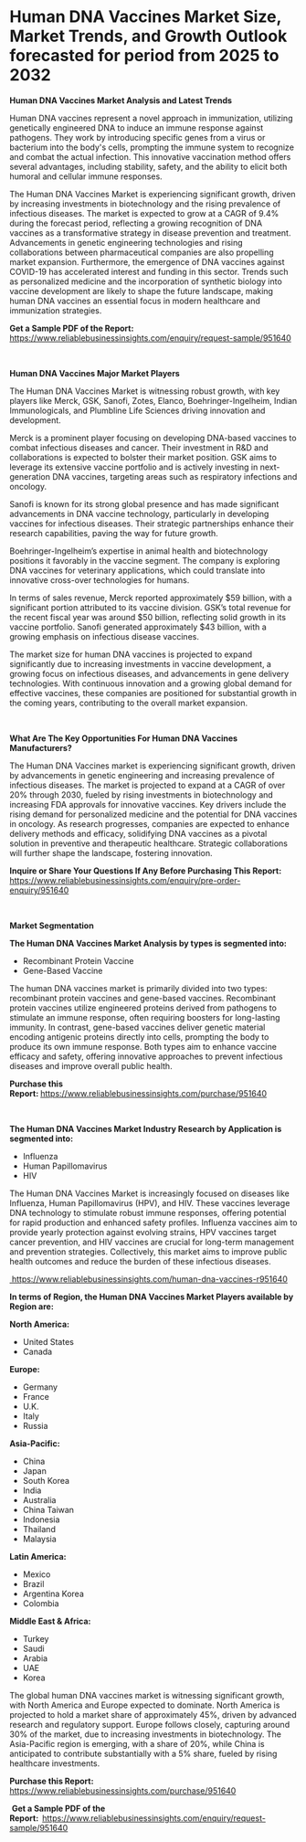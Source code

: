 <p><h1>Human DNA Vaccines Market Size, Market Trends, and Growth Outlook forecasted for period from 2025 to 2032</h1></p><p><strong>Human DNA Vaccines Market Analysis and Latest Trends</strong></p>
<p><p>Human DNA vaccines represent a novel approach in immunization, utilizing genetically engineered DNA to induce an immune response against pathogens. They work by introducing specific genes from a virus or bacterium into the body's cells, prompting the immune system to recognize and combat the actual infection. This innovative vaccination method offers several advantages, including stability, safety, and the ability to elicit both humoral and cellular immune responses.</p><p>The Human DNA Vaccines Market is experiencing significant growth, driven by increasing investments in biotechnology and the rising prevalence of infectious diseases. The market is expected to grow at a CAGR of 9.4% during the forecast period, reflecting a growing recognition of DNA vaccines as a transformative strategy in disease prevention and treatment. Advancements in genetic engineering technologies and rising collaborations between pharmaceutical companies are also propelling market expansion. Furthermore, the emergence of DNA vaccines against COVID-19 has accelerated interest and funding in this sector. Trends such as personalized medicine and the incorporation of synthetic biology into vaccine development are likely to shape the future landscape, making human DNA vaccines an essential focus in modern healthcare and immunization strategies.</p></p>
<p><strong>Get a Sample PDF of the Report:&nbsp;</strong> <a href="https://www.reliablebusinessinsights.com/enquiry/request-sample/951640?utm_campaign=3208&utm_medium=2&utm_source=Github&utm_content=ia&utm_term=17042025&utm_id=human-dna-vaccines">https://www.reliablebusinessinsights.com/enquiry/request-sample/951640</a></p>
<p>&nbsp;</p>
<p><strong>Human DNA Vaccines Major Market Players</strong></p>
<p><p>The Human DNA Vaccines Market is witnessing robust growth, with key players like Merck, GSK, Sanofi, Zotes, Elanco, Boehringer-Ingelheim, Indian Immunologicals, and Plumbline Life Sciences driving innovation and development. </p><p>Merck is a prominent player focusing on developing DNA-based vaccines to combat infectious diseases and cancer. Their investment in R&D and collaborations is expected to bolster their market position. GSK aims to leverage its extensive vaccine portfolio and is actively investing in next-generation DNA vaccines, targeting areas such as respiratory infections and oncology.</p><p>Sanofi is known for its strong global presence and has made significant advancements in DNA vaccine technology, particularly in developing vaccines for infectious diseases. Their strategic partnerships enhance their research capabilities, paving the way for future growth.</p><p>Boehringer-Ingelheim’s expertise in animal health and biotechnology positions it favorably in the vaccine segment. The company is exploring DNA vaccines for veterinary applications, which could translate into innovative cross-over technologies for humans.</p><p>In terms of sales revenue, Merck reported approximately $59 billion, with a significant portion attributed to its vaccine division. GSK’s total revenue for the recent fiscal year was around $50 billion, reflecting solid growth in its vaccine portfolio. Sanofi generated approximately $43 billion, with a growing emphasis on infectious disease vaccines.</p><p>The market size for human DNA vaccines is projected to expand significantly due to increasing investments in vaccine development, a growing focus on infectious diseases, and advancements in gene delivery technologies. With continuous innovation and a growing global demand for effective vaccines, these companies are positioned for substantial growth in the coming years, contributing to the overall market expansion.</p></p>
<p>&nbsp;</p>
<p><strong>What Are The Key Opportunities For Human DNA Vaccines Manufacturers?</strong></p>
<p><p>The Human DNA Vaccines market is experiencing significant growth, driven by advancements in genetic engineering and increasing prevalence of infectious diseases. The market is projected to expand at a CAGR of over 20% through 2030, fueled by rising investments in biotechnology and increasing FDA approvals for innovative vaccines. Key drivers include the rising demand for personalized medicine and the potential for DNA vaccines in oncology. As research progresses, companies are expected to enhance delivery methods and efficacy, solidifying DNA vaccines as a pivotal solution in preventive and therapeutic healthcare. Strategic collaborations will further shape the landscape, fostering innovation.</p></p>
<p><strong>Inquire or Share Your Questions If Any Before Purchasing This Report:</strong> <a href="https://www.reliablebusinessinsights.com/enquiry/pre-order-enquiry/951640?utm_campaign=3208&utm_medium=2&utm_source=Github&utm_content=ia&utm_term=17042025&utm_id=human-dna-vaccines">https://www.reliablebusinessinsights.com/enquiry/pre-order-enquiry/951640</a></p>
<p>&nbsp;</p>
<p><strong>Market Segmentation</strong></p>
<p><strong>The Human DNA Vaccines Market Analysis by types is segmented into:</strong></p>
<p><ul><li>Recombinant Protein Vaccine</li><li>Gene-Based Vaccine</li></ul></p>
<p><p>The human DNA vaccines market is primarily divided into two types: recombinant protein vaccines and gene-based vaccines. Recombinant protein vaccines utilize engineered proteins derived from pathogens to stimulate an immune response, often requiring boosters for long-lasting immunity. In contrast, gene-based vaccines deliver genetic material encoding antigenic proteins directly into cells, prompting the body to produce its own immune response. Both types aim to enhance vaccine efficacy and safety, offering innovative approaches to prevent infectious diseases and improve overall public health.</p></p>
<p><strong>Purchase this Report:&nbsp;</strong><a href="https://www.reliablebusinessinsights.com/purchase/951640?utm_campaign=3208&utm_medium=2&utm_source=Github&utm_content=ia&utm_term=17042025&utm_id=human-dna-vaccines">https://www.reliablebusinessinsights.com/purchase/951640</a></p>
<p>&nbsp;</p>
<p><strong>The Human DNA Vaccines Market Industry Research by Application is segmented into:</strong></p>
<p><ul><li>Influenza</li><li>Human Papillomavirus</li><li>HIV</li></ul></p>
<p><p>The Human DNA Vaccines Market is increasingly focused on diseases like Influenza, Human Papillomavirus (HPV), and HIV. These vaccines leverage DNA technology to stimulate robust immune responses, offering potential for rapid production and enhanced safety profiles. Influenza vaccines aim to provide yearly protection against evolving strains, HPV vaccines target cancer prevention, and HIV vaccines are crucial for long-term management and prevention strategies. Collectively, this market aims to improve public health outcomes and reduce the burden of these infectious diseases.</p></p>
<p><a href="https://www.reliablebusinessinsights.com/human-dna-vaccines-r951640?utm_campaign=3208&utm_medium=2&utm_source=Github&utm_content=ia&utm_term=17042025&utm_id=human-dna-vaccines">&nbsp;https://www.reliablebusinessinsights.com/human-dna-vaccines-r951640</a></p>
<p><strong>In terms of Region, the Human DNA Vaccines Market Players available by Region are:</strong></p>
<p>
    <p> <strong> North America: </strong>
        <ul>
            <li>United States</li>
            <li>Canada</li>
        </ul>
        </p> 
    <p> <strong> Europe: </strong>
        <ul>
            <li>Germany</li>
            <li>France</li>
            <li>U.K.</li>
            <li>Italy</li>
            <li>Russia</li>
        </ul>
        </p> 
    <p> <strong> Asia-Pacific: </strong>
        <ul>
            <li>China</li>
            <li>Japan</li>
            <li>South Korea</li>
            <li>India</li>
            <li>Australia</li>
            <li>China Taiwan</li>
            <li>Indonesia</li>
            <li>Thailand</li>
            <li>Malaysia</li>
        </ul>
        </p> 
    <p> <strong> Latin America: </strong>
        <ul>
            <li>Mexico</li>
            <li>Brazil</li>
            <li>Argentina Korea</li>
            <li>Colombia</li>
        </ul>
        </p> 
    <p> <strong> Middle East & Africa: </strong>
        <ul>
            <li>Turkey</li>
            <li>Saudi</li>
            <li>Arabia</li>
            <li>UAE</li>
            <li>Korea</li>
        </ul>
    </p>
    </p>
<p><p>The global human DNA vaccines market is witnessing significant growth, with North America and Europe expected to dominate. North America is projected to hold a market share of approximately 45%, driven by advanced research and regulatory support. Europe follows closely, capturing around 30% of the market, due to increasing investments in biotechnology. The Asia-Pacific region is emerging, with a share of 20%, while China is anticipated to contribute substantially with a 5% share, fueled by rising healthcare investments.</p></p>
<p><strong>Purchase this Report: </strong><a href="https://www.reliablebusinessinsights.com/purchase/951640?utm_campaign=3208&utm_medium=2&utm_source=Github&utm_content=ia&utm_term=17042025&utm_id=human-dna-vaccines">https://www.reliablebusinessinsights.com/purchase/951640</a></p>
<p>&nbsp;<strong>Get a Sample PDF of the Report:&nbsp;&nbsp;</strong><a href="https://www.reliablebusinessinsights.com/enquiry/request-sample/951640?utm_campaign=3208&utm_medium=2&utm_source=Github&utm_content=ia&utm_term=17042025&utm_id=human-dna-vaccines">https://www.reliablebusinessinsights.com/enquiry/request-sample/951640</a></p>
<p><strong></strong></p>
<p><p></p><p></p><p></p></p>